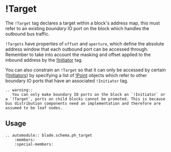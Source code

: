 # !Target

The `!Target` tag declares a target within a block's address map, this must refer to an existing *boundary* IO port on the block which handles the outbound bus traffic.

`!Targets` have properties of `offset` and `aperture`, which define the absolute address window that each outbound port can be accessed through. Remember to take into account the masking and offset applied to the inbound address by the [!Initiator](./initiator.md) tag.

You can also constrain an `!Target` so that it can only be accessed by certain ([!Initiators](./initiator.md)) by specifying a list of [!Point](./point.md) objects which refer to other boundary IO ports that have an associated `!Initiator` tag.

```eval_rst
.. warning::
   You can only make boundary IO ports on the block an `!Initiator` or a `!Target`, ports on child blocks cannot be promoted. This is because bus distribution components need an implementation and therefore are assumed to be leaf nodes.
```

## Usage

```eval_rst
.. automodule:: blade.schema.ph_target
    :members:
    :special-members:
```